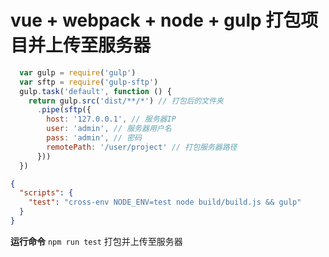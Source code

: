 # vue + webpack + node + gulp  打包项目并上传至服务器

```gulpfile.js
  var gulp = require('gulp')
  var sftp = require('gulp-sftp')
  gulp.task('default', function () {
    return gulp.src('dist/**/*') // 打包后的文件夹
      .pipe(sftp({
        host: '127.0.0.1', // 服务器IP
        user: 'admin', // 服务器用户名
        pass: 'admin', // 密码
        remotePath: '/user/project' // 打包服务器路径
      }))
  })
```

```package.json
{
  "scripts": {
    "test": "cross-env NODE_ENV=test node build/build.js && gulp"
  }
}
```

**运行命令**
`npm run test` 打包并上传至服务器
